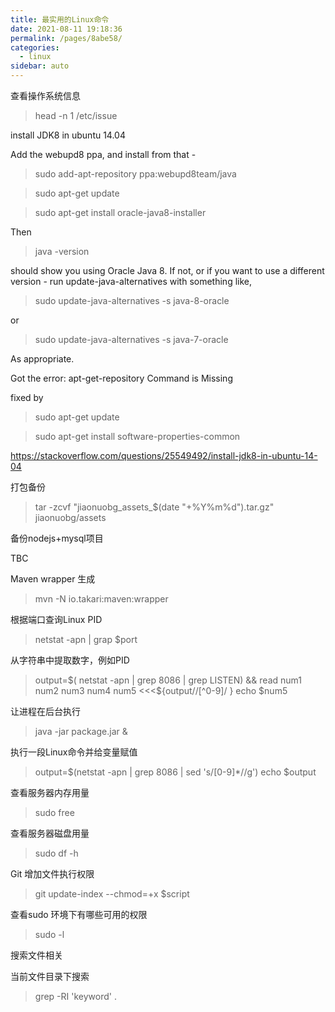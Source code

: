 ```yaml
---
title: 最实用的Linux命令
date: 2021-08-11 19:18:36
permalink: /pages/8abe58/
categories:
  - linux
sidebar: auto
---
```


查看操作系统信息

> head -n 1 /etc/issue


install JDK8 in ubuntu 14.04

Add the webupd8 ppa, and install from that -

> sudo add-apt-repository ppa:webupd8team/java

> sudo apt-get update

> sudo apt-get install oracle-java8-installer

Then

> java -version


should show you using Oracle Java 8. If not, or if you want to use a different version - run update-java-alternatives with something like,

> sudo update-java-alternatives -s java-8-oracle

or

> sudo update-java-alternatives -s java-7-oracle

As appropriate.

Got the error: apt-get-repository Command is Missing

fixed by

> sudo apt-get update

> sudo apt-get install software-properties-common


https://stackoverflow.com/questions/25549492/install-jdk8-in-ubuntu-14-04

打包备份

> tar -zcvf "jiaonuobg_assets_$(date "+%Y%m%d").tar.gz" jiaonuobg/assets

备份nodejs+mysql项目

TBC

Maven wrapper 生成

> mvn -N io.takari:maven:wrapper


根据端口查询Linux PID

> netstat -apn | grap $port

从字符串中提取数字，例如PID

> output=$( netstat -apn | grep 8086 | grep LISTEN) && read num1 num2 num3 num4 num5  <<<${output//[^0-9]/ } 
> echo $num5

让进程在后台执行

> java -jar package.jar &

执行一段Linux命令并给变量赋值

> output=$(netstat -apn | grep 8086 | sed 's/[0-9]*//g')
> echo $output

查看服务器内存用量

> sudo free

查看服务器磁盘用量

> sudo df -h

Git 增加文件执行权限

> git update-index --chmod=+x $script


查看sudo 环境下有哪些可用的权限

> sudo -l


搜索文件相关

当前文件目录下搜索

> grep -RI 'keyword'  .  

